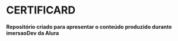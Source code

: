 # CERTIFICARD
#### Repositório criado para apresentar o conteúdo produzido durante imersaoDev da Alura
